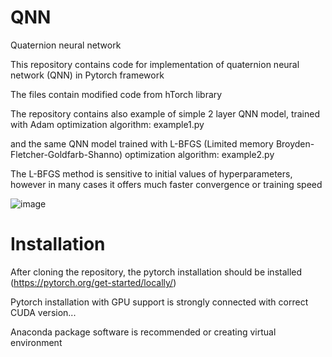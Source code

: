 # QNN
Quaternion neural network  

This repository contains code for implementation of quaternion neural network (QNN) in Pytorch framework

The files contain modified  code from hTorch library

The repository contains also example of simple 2 layer QNN model, trained with Adam optimization algorithm: example1.py

and the same QNN model trained with L-BFGS (Limited memory Broyden-Fletcher-Goldfarb-Shanno) optimization algorithm: example2.py

The L-BFGS method is sensitive to initial values of hyperparameters, however in many cases it offers much faster convergence or training speed


![image](https://github.com/Peet62/QNN/assets/138752851/aa978e69-e7e0-4152-b13d-ca1cfe80a46c)



# Installation

After cloning the repository, the pytorch installation should be installed (https://pytorch.org/get-started/locally/)

Pytorch installation with GPU support is strongly connected with correct CUDA version... 

Anaconda package software is recommended or creating virtual environment

